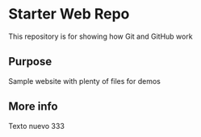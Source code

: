# Starter Web Repo

This repository is for showing how Git and GitHub work

## Purpose

Sample website with plenty of files for demos

## More info

Texto nuevo 333
